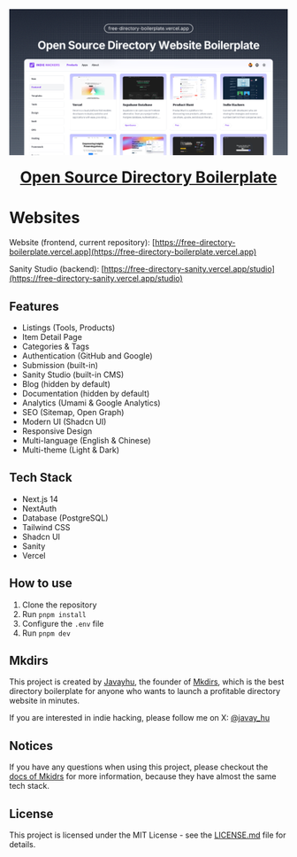 <a href="https://free-directory-boilerplate.vercel.app">
  <img alt="Free Directory Boilerplate" src="public/og.png">
  <h1 align="center" style="margin-top: 20px;">Open Source Directory Boilerplate</h1>
</a>

# Websites

Website (frontend, current repository): [https://free-directory-boilerplate.vercel.app](https://free-directory-boilerplate.vercel.app)

Sanity Studio (backend): [https://free-directory-sanity.vercel.app/studio](https://free-directory-sanity.vercel.app/studio)

## Features

- Listings (Tools, Products)
- Item Detail Page
- Categories & Tags
- Authentication (GitHub and Google)
- Submission (built-in)
- Sanity Studio (built-in CMS)
- Blog (hidden by default)
- Documentation (hidden by default)
- Analytics (Umami & Google Analytics)
- SEO (Sitemap, Open Graph)
- Modern UI (Shadcn UI)
- Responsive Design
- Multi-language (English & Chinese)
- Multi-theme (Light & Dark)


## Tech Stack

- Next.js 14
- NextAuth
- Database (PostgreSQL)
- Tailwind CSS
- Shadcn UI
- Sanity
- Vercel

## How to use

1. Clone the repository
2. Run `pnpm install`
3. Configure the `.env` file
4. Run `pnpm dev`

## Mkdirs

This project is created by [Javayhu](https://x.com/javay_hu), the founder of [Mkdirs](https://mkdirs.com), which is the best directory boilerplate for anyone who wants to launch a profitable directory website in minutes.

If you are interested in indie hacking, please follow me on X: [@javay_hu](https://x.com/javay_hu)

## Notices

If you have any questions when using this project, please checkout the [docs of Mkidrs](https://docs.mkdirs.com) for more information, because they have almost the same tech stack.

## License

This project is licensed under the MIT License - see the [LICENSE.md](LICENSE.md) file for details.
